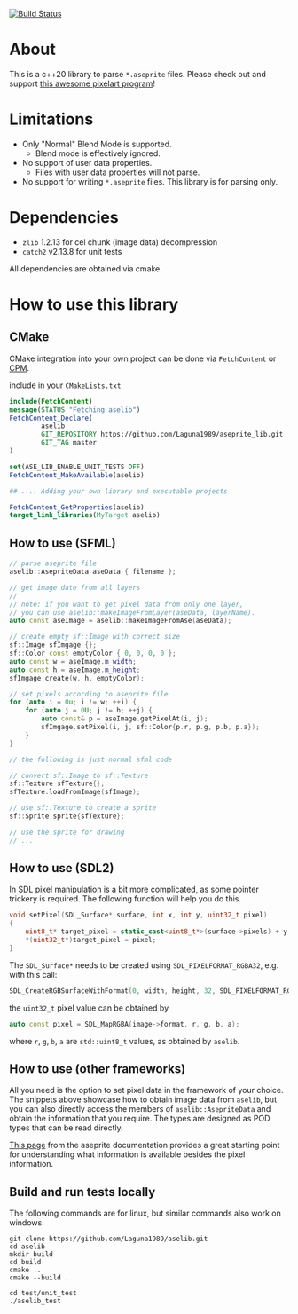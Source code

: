 [![Build Status](https://github.com/Laguna1989/aselib/actions/workflows/test_verification.yml/badge.svg)](https://github.com/Laguna1989/aselib/actions/workflows/unittests.yml)

# About

This is a c++20 library to parse `*.aseprite` files. Please check out and
support [this awesome pixelart program](https://www.aseprite.org/)!

# Limitations

* Only "Normal" Blend Mode is supported.
    * Blend mode is effectively ignored.
* No support of user data properties.
    * Files with user data properties will not parse.
* No support for writing `*.aseprite` files. This library is for parsing only.

# Dependencies

* `zlib` 1.2.13 for cel chunk (image data) decompression
* `catch2` v2.13.8 for unit tests

All dependencies are obtained via cmake.

# How to use this library

## CMake

CMake integration into your own project can be done via `FetchContent` or [CPM](https://github.com/cpm-cmake/CPM.cmake).

include in your `CMakeLists.txt`

```cmake
include(FetchContent)
message(STATUS "Fetching aselib")
FetchContent_Declare(
        aselib
        GIT_REPOSITORY https://github.com/Laguna1989/aseprite_lib.git
        GIT_TAG master
)

set(ASE_LIB_ENABLE_UNIT_TESTS OFF)
FetchContent_MakeAvailable(aselib)

## .... Adding your own library and executable projects

FetchContent_GetProperties(aselib)
target_link_libraries(MyTarget aselib)
```

## How to use (SFML)

```c++
// parse aseprite file    
aselib::AsepriteData aseData { filename };

// get image date from all layers
//
// note: if you want to get pixel data from only one layer,
// you can use aselib::makeImageFromLayer(aseData, layerName).
auto const aseImage = aselib::makeImageFromAse(aseData);

// create empty sf::Image with correct size
sf::Image sfImgage {};
sf::Color const emptyColor { 0, 0, 0, 0 };
auto const w = aseImage.m_width;
auto const h = aseImage.m_height;
sfImgage.create(w, h, emptyColor);

// set pixels according to aseprite file
for (auto i = 0u; i != w; ++i) {
    for (auto j = 0U; j != h; ++j) {
        auto const& p = aseImage.getPixelAt(i, j);
        sfImgage.setPixel(i, j, sf::Color{p.r, p.g, p.b, p.a});
    }
}

// the following is just normal sfml code

// convert sf::Image to sf::Texture
sf::Texture sfTexture{};
sfTexture.loadFromImage(sfImage);

// use sf::Texture to create a sprite
sf::Sprite sprite{sfTexture};

// use the sprite for drawing
// ...
```

## How to use (SDL2)

In SDL pixel manipulation is a bit more complicated, as some pointer trickery is required. The following function will
help you do this.

```c++
void setPixel(SDL_Surface* surface, int x, int y, uint32_t pixel)
{
    uint8_t* target_pixel = static_cast<uint8_t*>(surface->pixels) + y * surface->pitch + x * 4;
    *(uint32_t*)target_pixel = pixel;
}
```

The `SDL_Surface*` needs to be created using `SDL_PIXELFORMAT_RGBA32`, e.g. with this call:

```c++
SDL_CreateRGBSurfaceWithFormat(0, width, height, 32, SDL_PIXELFORMAT_RGBA32)
```

the `uint32_t` pixel value can be obtained by

```c++
auto const pixel = SDL_MapRGBA(image->format, r, g, b, a);
```

where `r`, `g`, `b`, `a` are `std::uint8_t` values, as obtained by `aselib`.

## How to use (other frameworks)

All you need is the option to set pixel data in the framework of your choice.
The snippets above showcase how to obtain image data from `aselib`, but you can also directly access the members
of `aselib::AsepriteData` and obtain the information that you require. The types are designed as POD types that can be
read directly.

[This page](https://github.com/aseprite/aseprite/blob/main/docs/ase-file-specs.md) from the aseprite documentation
provides a great starting point for understanding what information is available besides the pixel information.

## Build and run tests locally

The following commands are for linux, but similar commands also work on windows.

```shell
git clone https://github.com/Laguna1989/aselib.git
cd aselib
mkdir build
cd build
cmake ..
cmake --build .

cd test/unit_test
./aselib_test
```


